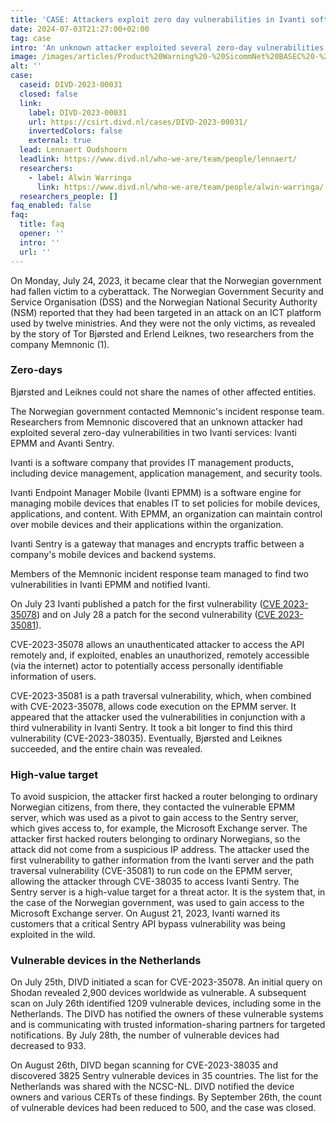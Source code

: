 ```yaml
---
title: 'CASE: Attackers exploit zero day vulnerabilities in Ivanti software, and hack the Norwegian governement'
date: 2024-07-03T21:27:00+02:00
tag: case
intro: 'An unknown attacker exploited several zero-day vulnerabilities in two Ivanti services: Ivanti EPMM and Avanti Sentry. The DIVD helped notify users of Ivanti software.'
image: /images/articles/Product%20Warning%20-%20SicommNet%20BASEC%20-%20DIVD.png
alt: ''
case:
  caseid: DIVD-2023-00031
  closed: false
  link:
    label: DIVD-2023-00031
    url: https://csirt.divd.nl/cases/DIVD-2023-00031/
    invertedColors: false
    external: true
  lead: Lennaert Oudshoorn
  leadlink: https://www.divd.nl/who-we-are/team/people/lennaert/
  researchers:
    - label: Alwin Warringa
      link: https://www.divd.nl/who-we-are/team/people/alwin-warringa/
  researchers_people: []
faq_enabled: false
faq:
  title: faq
  opener: ''
  intro: ''
  url: ''
---
```

On Monday, July 24, 2023, it became clear that the Norwegian government had fallen victim to a cyberattack. The Norwegian Government Security and Service Organisation (DSS) and the Norwegian National Security Authority (NSM) reported that they had been targeted in an attack on an ICT platform used by twelve ministries. And they were not the only victims, as revealed by the story of Tor Bjørsted and Erlend Leiknes, two researchers from the company Memnonic (1).

### Zero-days

Bjørsted and Leiknes could not share the names of other affected entities.

The Norwegian government contacted Memnonic's incident response team. Researchers from Memnonic discovered that an unknown attacker had exploited several zero-day vulnerabilities in two Ivanti services: Ivanti EPMM and Avanti Sentry.

Ivanti is a software company that provides IT management products, including device management, application management, and security tools.

Ivanti Endpoint Manager Mobile (Ivanti EPMM) is a software engine for managing mobile devices that enables IT to set policies for mobile devices, applications, and content. With EPMM, an organization can maintain control over mobile devices and their applications within the organization.

Ivanti Sentry is a gateway that manages and encrypts traffic between a company's mobile devices and backend systems.

Members of the Memnonic incident response team managed to find two vulnerabilities in Ivanti EPMM and notified Ivanti.

On July 23 Ivanti published a patch for the first vulnerability ([CVE 2023-35078](https://nvd.nist.gov/vuln/detail/cve-2023-35078)) and on July 28 a patch for the second vulnerability ([CVE 2023-35081](https://nvd.nist.gov/vuln/detail/CVE-2023-35081)).

CVE-2023-35078 allows an unauthenticated attacker to access the API remotely and, if exploited, enables an unauthorized, remotely accessible (via the internet) actor to potentially access personally identifiable information of users.

CVE-2023-35081 is a path traversal vulnerability, which, when combined with CVE-2023-35078, allows code execution on the EPMM server. It appeared that the attacker used the vulnerabilities in conjunction with a third vulnerability in Ivanti Sentry. It took a bit longer to find this third vulnerability (CVE-2023-38035). Eventually, Bjørsted and Leiknes succeeded, and the entire chain was revealed.

### High-value target

To avoid suspicion, the attacker first hacked a router belonging to ordinary Norwegian citizens, from there, they contacted the vulnerable EPMM server, which was used as a pivot to gain access to the Sentry server, which gives access to, for example, the Microsoft Exchange server. The attacker first hacked routers belonging to ordinary Norwegians, so the attack did not come from a suspicious IP address. The attacker used the first vulnerability to gather information from the Ivanti server and the path traversal vulnerability (CVE-35081) to run code on the EPMM server, allowing the attacker through CVE-38035 to access Ivanti Sentry. The Sentry server is a high-value target for a threat actor. It is the system that, in the case of the Norwegian government, was used to gain access to the Microsoft Exchange server. On August 21, 2023, Ivanti warned its customers that a critical Sentry API bypass vulnerability was being exploited in the wild.

### Vulnerable devices in the Netherlands

On July 25th, DIVD initiated a scan for CVE-2023-35078. An initial query on Shodan revealed 2,900 devices worldwide as vulnerable. A subsequent scan on July 26th identified 1209 vulnerable devices, including some in the Netherlands. The DIVD has notified the owners of these vulnerable systems and is communicating with trusted information-sharing partners for targeted notifications. By July 28th, the number of vulnerable devices had decreased to 933.

On August 26th, DIVD began scanning for CVE-2023-38035 and discovered 3825 Sentry vulnerable devices in 35 countries. The list for the Netherlands was shared with the NCSC-NL. DIVD notified the device owners and various CERTs of these findings. By September 26th, the count of vulnerable devices had been reduced to 500, and the case was closed.
